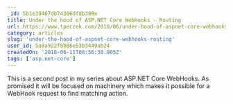 ```yaml
---
_id: 5b1e39467db74306df8b389e
title: Under the hood of ASP.NET Core WebHooks - Routing
url: https://www.tpeczek.com/2018/06/under-hood-of-aspnet-core-webhooks.html
category: articles
slug: 'under-the-hood-of-aspnet-core-webhooks-routing'
user_id: 5a8a922f8b86e53b3449ab24
createdOn: '2018-06-11T08:56:38.905Z'
tags: ['asp.net-core']
---
```


This is a second post in my series about ASP.NET Core WebHooks. As promised it will be focused on machinery which makes it possible for a WebHook request to find matching action.
